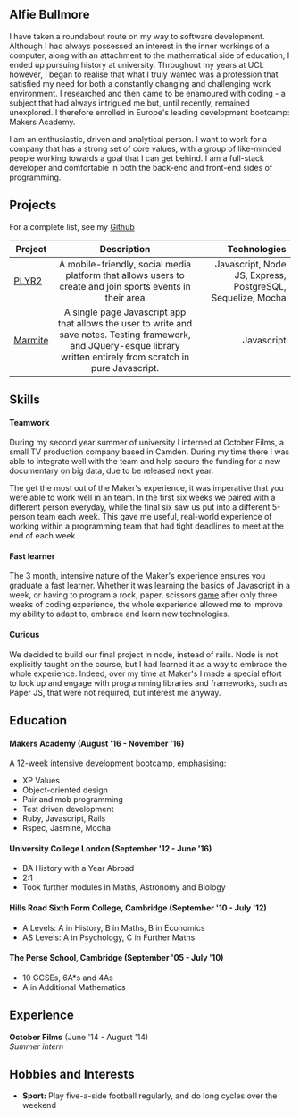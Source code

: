 ## Alfie Bullmore

I have taken a roundabout route on my way to software development. Although I had always possessed an interest in the inner workings of a computer, along with an attachment to the mathematical side of education, I ended up pursuing history at university. Throughout my years at UCL however, I began to realise that what I truly wanted was a profession that satisfied my need for both a constantly changing and challenging work environment. I researched and then came to be enamoured with coding - a subject that had always intrigued me but, until recently, remained unexplored.  I therefore enrolled in Europe's leading development bootcamp: Makers Academy.

I am an enthusiastic, driven and analytical person. I want to work for a company that has a strong set of core values, with a group of like-minded people working towards a goal that I can get behind. I am a full-stack developer and comfortable in both the back-end and front-end sides of programming.


## Projects

For a complete list, see my [Github](https://github.com/alfie-ab)

| Project        | Description           | Technologies  |
| ------------- |:-------------:| -----:|
| [PLYR2](https://github.com/peter-miklos/plyr2)      | A mobile-friendly, social media platform that allows users to create and join sports events in their area | Javascript, Node JS, Express, PostgreSQL, Sequelize, Mocha |
| [Marmite](https://github.com/alfie-ab/marmite_project)      | A single page Javascript app that allows the user to write and save notes. Testing framework, and JQuery-esque library written entirely from scratch in pure Javascript.       |   Javascript |


## Skills

#### Teamwork

During my second year summer of university I interned at October Films, a small TV production company based in Camden. During my time there I was able to integrate well with the team and help secure the funding for a new documentary on big data, due to be released next year.

The get the most out of the Maker's experience, it was imperative that you were able to work well in an team. In the first six weeks we paired with a different person everyday, while the final six saw us put into a different 5-person team each week. This gave me useful, real-world experience of working within a programming team that had tight deadlines to meet at the end of each week.

#### Fast learner

The 3 month, intensive nature of the Maker's experience ensures you graduate a fast learner. Whether it was learning the basics of Javascript in a week, or having to program a rock, paper, scissors [game](https://github.com/alfie-ab/rps-challenge) after only three weeks of coding experience, the whole experience allowed me to improve my ability to adapt to, embrace and learn new technologies.

#### Curious

We decided to build our final project in node, instead of rails. Node is not explicitly taught on the course, but I had learned it as a way to embrace the whole experience. Indeed, over my time at Maker's I made a special effort to look up and engage with programming libraries and frameworks, such as Paper JS, that were not required, but interest me anyway.

## Education

#### Makers Academy (August '16 - November '16)

A 12-week intensive development bootcamp, emphasising:

- XP Values
- Object-oriented design
- Pair and mob programming
- Test driven development
- Ruby, Javascript, Rails
- Rspec, Jasmine, Mocha

#### University College London (September '12 - June '16)

- BA History with a Year Abroad
- 2:1
- Took further modules in Maths, Astronomy and Biology

#### Hills Road Sixth Form College, Cambridge (September '10 - July '12)

- A Levels: A in History, B in Maths, B in Economics
- AS Levels: A in Psychology, C in Further Maths


#### The Perse School, Cambridge (September '05 - July '10)

- 10 GCSEs, 6A*s and 4As
- A in Additional Mathematics

## Experience

**October Films** (June '14 - August '14)    
*Summer intern*  

## Hobbies and Interests

- **Sport:** Play five-a-side football regularly, and do long cycles over the weekend
